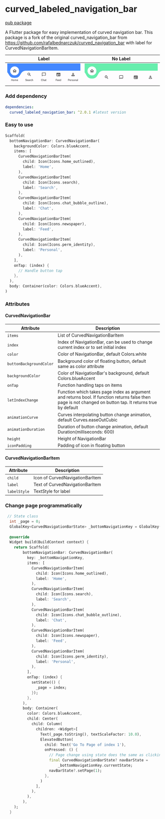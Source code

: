# curved_labeled_navigation_bar
[pub package](https://pub.dartlang.org/packages/curved_labeled_navigation_bar)

A Flutter package for easy implementation of curved navigation bar.
This package is a fork of the original curved_navigation_bar from https://github.com/rafalbednarczuk/curved_navigation_bar with label for CurvedNavigationBarItem.

| Label                                                                                                  | No Label                                                                                                     |
|--------------------------------------------------------------------------------------------------------|--------------------------------------------------------------------------------------------------------------|
| ![Gif](https://github.com/namanh11611/curved_labeled_navigation_bar/blob/master/label.gif "Label Gif") | ![Gif](https://github.com/namanh11611/curved_labeled_navigation_bar/blob/master/no_label.gif "No Label Gif") |

### Add dependency

```yaml
dependencies:
  curved_labeled_navigation_bar: ^2.0.1 #latest version
```

### Easy to use

```dart
Scaffold(
  bottomNavigationBar: CurvedNavigationBar(
    backgroundColor: Colors.blueAccent,
    items: [
      CurvedNavigationBarItem(
        child: Icon(Icons.home_outlined),
        label: 'Home',
      ),
      CurvedNavigationBarItem(
        child: Icon(Icons.search),
        label: 'Search',
      ),
      CurvedNavigationBarItem(
        child: Icon(Icons.chat_bubble_outline),
        label: 'Chat',
      ),
      CurvedNavigationBarItem(
        child: Icon(Icons.newspaper),
        label: 'Feed',
      ),
      CurvedNavigationBarItem(
        child: Icon(Icons.perm_identity),
        label: 'Personal',
      ),
    ],
    onTap: (index) {
      // Handle button tap
    },
  ),
  body: Container(color: Colors.blueAccent),
)
```

### Attributes

#### CurvedNavigationBar

| Attribute               | Description                                                                                                                                                |
|-------------------------|------------------------------------------------------------------------------------------------------------------------------------------------------------|
| `items`                 | List of CurvedNavigationBarItem                                                                                                                            |
| `index`                 | Index of NavigationBar, can be used to change current index or to set initial index                                                                        |
| `color`                 | Color of NavigationBar, default Colors.white                                                                                                               |
| `buttonBackgroundColor` | Background color of floating button, default same as color attribute                                                                                       |
| `backgroundColor`       | Color of NavigationBar's background, default Colors.blueAccent                                                                                             |
| `onTap`                 | Function handling taps on items                                                                                                                            |
| `letIndexChange`        | Function which takes page index as argument and returns bool. If function returns false then page is not changed on button tap. It returns true by default |
| `animationCurve`        | Curves interpolating button change animation, default Curves.easeOutCubic                                                                                  |
| `animationDuration`     | Duration of button change animation, default Duration(milliseconds: 600)                                                                                   |
| `height`                | Height of NavigationBar                                                                                                                                    |
| `iconPadding`           | Padding of icon in floating button                                                                                                                         |

#### CurvedNavigationBarItem

| Attribute    | Description                     |
|--------------|---------------------------------|
| `child`      | Icon of CurvedNavigationBarItem |
| `label`      | Text of CurvedNavigationBarItem |
| `labelStyle` | TextStyle for label             |

### Change page programmatically

```dart
 // State class
  int _page = 0;
  GlobalKey<CurvedNavigationBarState> _bottomNavigationKey = GlobalKey();

  @override
  Widget build(BuildContext context) {
    return Scaffold(
        bottomNavigationBar: CurvedNavigationBar(
          key: _bottomNavigationKey,
          items: [
            CurvedNavigationBarItem(
              child: Icon(Icons.home_outlined),
              label: 'Home',
            ),
            CurvedNavigationBarItem(
              child: Icon(Icons.search),
              label: 'Search',
            ),
            CurvedNavigationBarItem(
              child: Icon(Icons.chat_bubble_outline),
              label: 'Chat',
            ),
            CurvedNavigationBarItem(
              child: Icon(Icons.newspaper),
              label: 'Feed',
            ),
            CurvedNavigationBarItem(
              child: Icon(Icons.perm_identity),
              label: 'Personal',
            ),
          ],
          onTap: (index) {
            setState(() {
              _page = index;
            });
          },
        ),
        body: Container(
          color: Colors.blueAccent,
          child: Center(
            child: Column(
              children: <Widget>[
                Text(_page.toString(), textScaleFactor: 10.0),
                ElevatedButton(
                  child: Text('Go To Page of index 1'),
                  onPressed: () {
                    // Page change using state does the same as clicking index 1 navigation button
                    final CurvedNavigationBarState? navBarState =
                        _bottomNavigationKey.currentState;
                    navBarState?.setPage(1);
                  },
                )
              ],
            ),
          ),
        ),
    );
  }
```